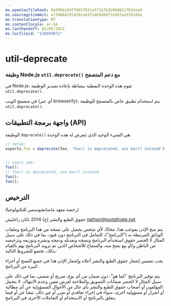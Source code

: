 ```yaml
---
ms.openlocfilehash: 8e590b24df7b037031e571b7b2b9600217b83ae0
ms.sourcegitcommit: e739004291428ce83f14b9d49f1e9dfaa3762dde
ms.translationtype: HT
ms.contentlocale: ar-SA
ms.lasthandoff: 02/05/2022
ms.locfileid: "138049972"
---
```

<a name="util-deprecate"></a>util-deprecate
==============
### <a name="the-nodejs-utildeprecate-function-with-browser-support"></a>وظيفة Node.js `util.deprecate()` مع دعم المتصفح

في Node.js، تقوم هذه الوحدة النمطية ببساطة بإعادة تصدير الوظيفة `util.deprecate()`.

في متصفح الويب (أي عبر browserify)، يتم استخدام تطبيق خاص بالمتصفح للوظيفة `util.deprecate()`.


## <a name="api"></a>واجهة برمجة التطبيقات (API) 

الوظيفة `deprecate()` هي الشيء الوحيد الذي تتعرض له هذه الوحدة.

``` javascript
// setup:
exports.foo = deprecate(foo, 'foo() is deprecated, use bar() instead');


// users see:
foo();
// foo() is deprecated, use bar() instead
foo();
foo();
```


## <a name="license"></a>الترخيص

(رخصة معهد ماساتشوستس للتكنولوجيا)

حقوق الطبع والنشر (ج) 2014 ناثان راجليش <nathan@tootallnate.net>

يتم منح الإذن بموجب هذا، مجانًا، لأي شخص يحصل على نسخة من هذا البرنامج وملفات الوثائق المرتبطة به ("البرنامج")، للتعامل في البرنامج دون قيود، بما في ذلك على سبيل المثال لا الحصر حقوق استخدام البرنامج ونسخه وتعديله ودمجه ونشره وتوزيعه وترخيصه من الباطن و/أو بيع نسخ منه، والسماح للأشخاص الذين تم تزويد البرنامج بهم بالقيام بذلك، تخضع للشروط التالية:

يجب تضمين إشعار حقوق الطبع والنشر أعلاه وإشعار الإذن هذا في جميع النسخ أو أجزاء كبيرة من البرنامج.

يتم توفير البرنامج "كما هو"، دون ضمان من أي نوع، صريح أو ضمني، بما في ذلك على سبيل المثال لا الحصر ضمانات التسويق والملاءمة لغرض معين وعدم الانتهاك. لا يتحمل المؤلفون أو أصحاب حقوق الطبع والنشر بأي حال من الأحوال المسؤولية عن أي مطالبة أو أضرار أو مسؤولية أخرى، سواء في إجراء تعاقدي أو ضرر أو غير ذلك، تنشأ عن أو فيما يتعلق بالبرنامج أو الاستخدام أو التعاملات الأخرى في البرنامج.
